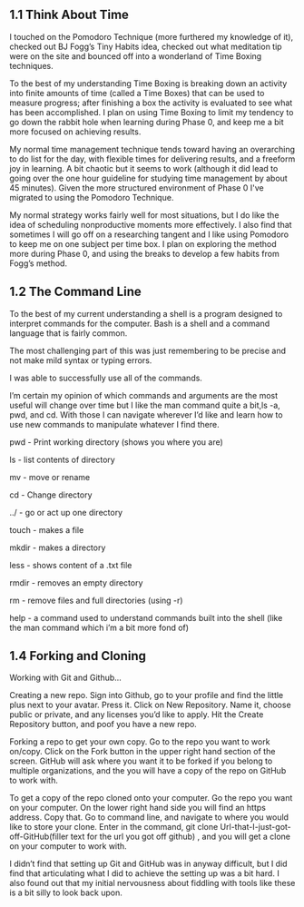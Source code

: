 ## 1.1 Think About Time
I touched on the Pomodoro Technique (more furthered my knowledge of it), checked out BJ Fogg’s Tiny Habits idea, checked out what meditation tip were on the site and bounced off into a wonderland of Time Boxing techniques.

To the best of my understanding Time Boxing is breaking down an activity into finite amounts of time (called a Time Boxes) that can be used to measure progress; after finishing a box the activity is evaluated to see what has been accomplished.   I plan on using Time Boxing to limit my tendency to go down the rabbit hole when learning during Phase 0, and keep me a bit more focused on achieving results.

My normal time management technique tends toward having an overarching to do list for the day, with flexible times for delivering results, and a freeform joy in learning. A bit  chaotic but it seems to work (although it did lead to going over the one hour guideline for studying time management by about 45 minutes). Given the more structured environment of Phase 0 I've migrated to using the Pomodoro Technique.

My normal strategy works fairly well for most situations, but I do like the idea of scheduling nonproductive moments more effectively.  I also  find that sometimes I will go off on a researching tangent and I like using Pomodoro to keep me on one subject per time box. I plan on exploring the method more during Phase 0, and using the breaks to develop a few habits from Fogg’s method.

## 1.2 The Command Line
To the best of my current understanding a shell is a program designed to interpret commands for the computer.  Bash is a shell and a command language that is fairly common.

The most challenging part of this was just remembering to be precise and not make mild syntax or typing errors.

I was able to successfully use all of the commands.

I’m certain my opinion of which commands and arguments are the most useful will change over time but I like the man command quite a bit,ls -a, pwd, and cd.  With those I can navigate wherever I’d like and learn how to use new commands to manipulate whatever I find there.

pwd - Print working directory (shows you where you are)

ls - list contents of directory

mv - move or rename

cd - Change directory

../ - go or act up one directory

touch - makes a file

mkdir - makes a directory

less - shows content of a .txt file

rmdir - removes an empty directory

rm - remove files and full directories (using -r)

help - a command used to understand commands built into the shell (like the man command which i’m a bit more fond of)

## 1.4 Forking and Cloning
Working with Git and Github…

Creating a new repo. Sign into Github, go to your profile and find the little plus next to your avatar.  Press it.  Click on New Repository.  Name it, choose public or private, and any licenses you’d like to apply. Hit the Create Repository button, and poof you have a new repo.

Forking a repo to get your own copy.  Go to the repo you want to work on/copy.  Click on the Fork button in the upper right hand section of the screen.  GitHub will ask where you want it to be forked if you belong to multiple organizations, and the you will have a copy of the repo on GitHub to work with.

To get a copy of the repo cloned onto your computer.  Go the repo you want on your computer. On the lower right hand side you will find an https address.  Copy that.  Go to command line, and navigate to where you would like to store your clone.  Enter in the command, git clone Url-that-I-just-got-off-GitHub(filler text for the url you got off github) , and you will get a clone on your computer to work with.

I didn’t find that setting up Git and GitHub was in anyway difficult, but I did find that articulating what I did to achieve the setting up was a bit hard.  I also found out that my initial nervousness about fiddling with tools like these is a bit silly to look back upon.